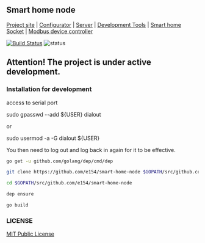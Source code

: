 Smart home node
---------------

[Project site](https://e154.github.io/smart-home/) |
[Configurator](https://github.com/e154/smart-home-configurator/) |
[Server](https://github.com/e154/smart-home/) |
[Development Tools](https://github.com/e154/smart-home-tools/) |
[Smart home Socket](https://github.com/e154/smart-home-socket/) |
[Modbus device controller](https://github.com/e154/smart-home-modbus-ctrl-v1/)

[![Build Status](https://travis-ci.org/e154/smart-home-node.svg?branch=master)](https://travis-ci.org/e154/smart-home-node)
![status](https://img.shields.io/badge/status-beta-yellow.svg)

Attention! The project is under active development.
---------

### Installation for development

access to serial port

sudo gpasswd --add ${USER} dialout
    
or
    
sudo usermod -a -G dialout ${USER}
    
You then need to log out and log back in again for it to be effective. 

```bash
go get -u github.com/golang/dep/cmd/dep

git clone https://github.com/e154/smart-home-node $GOPATH/src/github.com/e154/smart-home-node

cd $GOPATH/src/github.com/e154/smart-home-node

dep ensure

go build
```

### LICENSE

[MIT Public License](https://github.com/e154/smart-home-node/blob/master/LICENSE)